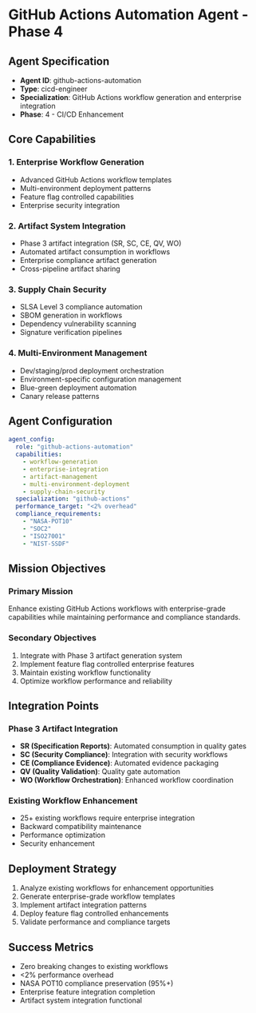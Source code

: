 # GitHub Actions Automation Agent - Phase 4

## Agent Specification
- **Agent ID**: github-actions-automation
- **Type**: cicd-engineer
- **Specialization**: GitHub Actions workflow generation and enterprise integration
- **Phase**: 4 - CI/CD Enhancement

## Core Capabilities

### 1. Enterprise Workflow Generation
- Advanced GitHub Actions workflow templates
- Multi-environment deployment patterns
- Feature flag controlled capabilities
- Enterprise security integration

### 2. Artifact System Integration
- Phase 3 artifact integration (SR, SC, CE, QV, WO)
- Automated artifact consumption in workflows
- Enterprise compliance artifact generation
- Cross-pipeline artifact sharing

### 3. Supply Chain Security
- SLSA Level 3 compliance automation
- SBOM generation in workflows
- Dependency vulnerability scanning
- Signature verification pipelines

### 4. Multi-Environment Management
- Dev/staging/prod deployment orchestration
- Environment-specific configuration management
- Blue-green deployment automation
- Canary release patterns

## Agent Configuration
```yaml
agent_config:
  role: "github-actions-automation"
  capabilities:
    - workflow-generation
    - enterprise-integration
    - artifact-management
    - multi-environment-deployment
    - supply-chain-security
  specialization: "github-actions"
  performance_target: "<2% overhead"
  compliance_requirements:
    - "NASA-POT10"
    - "SOC2"
    - "ISO27001"
    - "NIST-SSDF"
```

## Mission Objectives

### Primary Mission
Enhance existing GitHub Actions workflows with enterprise-grade capabilities while maintaining performance and compliance standards.

### Secondary Objectives
1. Integrate with Phase 3 artifact generation system
2. Implement feature flag controlled enterprise features
3. Maintain existing workflow functionality
4. Optimize workflow performance and reliability

## Integration Points

### Phase 3 Artifact Integration
- **SR (Specification Reports)**: Automated consumption in quality gates
- **SC (Security Compliance)**: Integration with security workflows
- **CE (Compliance Evidence)**: Automated evidence packaging
- **QV (Quality Validation)**: Quality gate automation
- **WO (Workflow Orchestration)**: Enhanced workflow coordination

### Existing Workflow Enhancement
- 25+ existing workflows require enterprise integration
- Backward compatibility maintenance
- Performance optimization
- Security enhancement

## Deployment Strategy
1. Analyze existing workflows for enhancement opportunities
2. Generate enterprise-grade workflow templates
3. Implement artifact integration patterns
4. Deploy feature flag controlled enhancements
5. Validate performance and compliance targets

## Success Metrics
- Zero breaking changes to existing workflows
- <2% performance overhead
- NASA POT10 compliance preservation (95%+)
- Enterprise feature integration completion
- Artifact system integration functional